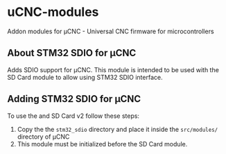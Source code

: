 # uCNC-modules

Addon modules for µCNC - Universal CNC firmware for microcontrollers

## About STM32 SDIO for µCNC

Adds SDIO support for µCNC. This module is intended to be used with the SD Card module to allow using STM32 SDIO interface.

## Adding STM32 SDIO for µCNC

To use the and SD Card v2 follow these steps:

1. Copy the the `stm32_sdio` directory and place it inside the `src/modules/` directory of µCNC
2. This module must be initialized before the SD Card module.
